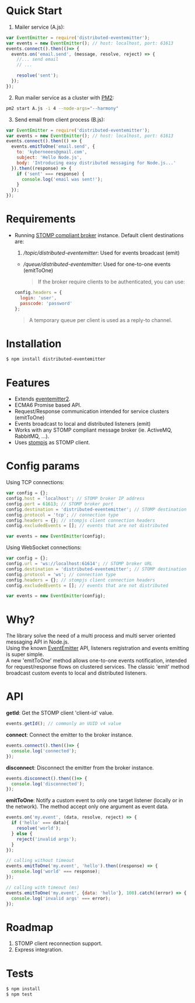 # Quick Start
1. Mailer service (A.js):

  ```js
  var EventEmitter = require('distributed-eventemitter');
  var events = new EventEmitter(); // host: localhost, port: 61613
  events.connect().then(()=> {
    events.on('email.send', (message, resolve, reject) => {
      //... send email
      // ...

      resolve('sent');
    });
  });
  ```

2. Run mailer service as a cluster with [PM2](https://www.npmjs.com/package/pm2):

  ```bash
  pm2 start A.js -i 4 --node-args="--harmony"
  ```

3. Send email from client process (B.js):

  ```js
  var EventEmitter = require('distributed-eventemitter');
  var events = new EventEmitter(); // host: localhost, port: 61613
  events.connect().then(() => {
    events.emitToOne('email.send', {
      to: 'kyberneees@gmail.com',
      subject: 'Hello Node.js',
      body: 'Introducing easy distributed messaging for Node.js...'
    }).then((response) => {
      if ('sent' === response) {
        console.log('email was sent!');
      }
    });
  });
  ```

# Requirements
- Running [STOMP compliant broker](http://activemq.apache.org/installation.html) instance. Default client destinations are:
  1. _/topic/distributed-eventemitter_: Used for events broadcast (emit)
  - _/queue/distributed-eventemitter_: Used for one-to-one events (emitToOne)

    > If the broker require clients to be authenticated, you can use:

  ```js
  config.headers = {
    login: 'user',
    passcode: 'password'
  };
  ```

  > A temporary queue per client is used as a reply-to channel.

# Installation

```bash
$ npm install distributed-eventemitter
```

# Features
- Extends [eventemitter2](https://www.npmjs.com/package/eventemitter2/).
- ECMA6 Promise based API.
- Request/Response communication intended for service clusters (emitToOne)  
- Events broadcast to local and distributed listeners (emit)
- Works with any STOMP compliant message broker (ie. ActiveMQ, RabbitMQ,  ...).
- Uses [stompjs](https://www.npmjs.com/package/stompjs/) as STOMP client.

# Config params
Using TCP connections:

```js
var config = {};
config.host = 'localhost'; // STOMP broker IP address
config.port = 61613; // STOMP broker port
config.destination = 'distributed-eventemitter'; // STOMP destination
config.protocol = 'tcp'; // connection type
config.headers = {}; // stompjs client connection headers
config.excludedEvents = []; // events that are not distributed

var events = new EventEmitter(config);
```

Using WebSocket connections:

```js
var config = {};
config.url = 'ws://localhost:61614'; // STOMP broker URL
config.destination = 'distributed-eventemitter'; // STOMP destination
config.protocol = 'ws'; // connection type
config.headers = {}; // stompjs client connection headers
config.excludedEvents = []; // events that are not distributed

var events = new EventEmitter(config);
```

# Why?
  The library solve the need of a multi process and multi server oriented messaging API in Node.js.<br>  Using the known [EventEmitter](https://nodejs.org/api/events.html/) API, listeners registration and events emitting is super simple.<br>  A new 'emitToOne' method allows one-to-one events notification, intended for request/response flows on clustered services. The classic 'emit' method broadcast custom events to local and distributed listeners.

# API
**getId**: Get the STOMP client 'client-id' value.

```js
events.getId(); // commonly an UUID v4 value
```

**connect**: Connect the emitter to the broker instance.

```js
events.connect().then(()=> {
  console.log('connected');
});
```

**disconnect**: Disconnect the emitter from the broker instance.

```js
events.disconnect().then(()=> {
  console.log('disconnected');
});
```

**emitToOne**: Notify a custom event to only one target listener (locally or in the network). The method accept only one argument as event data.

```js
events.on('my.event', (data, resolve, reject) => {
  if ('hello' === data){
    resolve('world');
  } else {
    reject('invalid args');
  }
});

// calling without timeout
events.emitToOne('my.event', 'hello').then((response) => {
  console.log('world' === response);
});

// calling with timeout (ms)
events.emitToOne('my.event', {data: 'hello'}, 100).catch((error) => {
  console.log('invalid args' === error);
});
```
# Roadmap

1. STOMP client reconnection support.
2. Express integration.

# Tests

```bash
$ npm install
$ npm test
```
